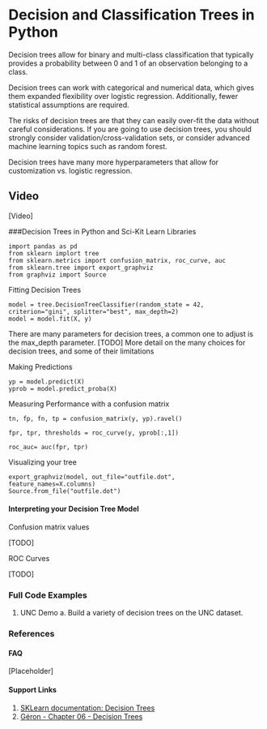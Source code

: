 # Decision and Classification Trees in Python
Decision trees allow for binary and multi-class classification that typically provides a probability between 0 and 1 of an observation belonging to a class. 

Decision trees can work with categorical and numerical data, which gives them expanded flexibility over logistic regression. Additionally, fewer statistical assumptions are required.

The risks of decision trees are that they can easily over-fit the data without careful considerations. If you are going to use decision trees, you should strongly consider validation/cross-validation sets, or consider advanced machine learning topics such as random forest.

Decision trees have many more hyperparameters that allow for customization vs. logistic regression.

## Video
[Video]


###Decision Trees in Python and Sci-Kit Learn
Libraries
```
import pandas as pd 
from sklearn implort tree
from sklearn.metrics import confusion_matrix, roc_curve, auc 
from sklearn.tree import export_graphviz
from graphviz import Source
```

Fitting Decision Trees
```
model = tree.DecisionTreeClassifier(random_state = 42, criterion="gini", splitter="best", max_depth=2)
model = model.fit(X, y)
```

There are many parameters for decision trees, a common one to adjust is the max_depth parameter.
[TODO] More detail on the many choices for decision trees, and some of their limitations

Making Predictions
```
yp = model.predict(X)
yprob = model.predict_proba(X)
```

Measuring Performance with a confusion matrix
```
tn, fp, fn, tp = confusion_matrix(y, yp).ravel()

fpr, tpr, thresholds = roc_curve(y, yprob[:,1])

roc_auc= auc(fpr, tpr)
```

Visualizing your tree
```
export_graphviz(model, out_file="outfile.dot", feature_names=X.columns)
Source.from_file("outfile.dot")
```

#### Interpreting your Decision Tree Model
Confusion matrix values

[TODO]

ROC Curves

[TODO]

### Full Code Examples
1. UNC Demo
   a. Build a variety of decision trees on the UNC dataset.


### References
#### FAQ
[Placeholder]

#### Support Links
1. [SKLearn documentation: Decision Trees](https://scikit-learn.org/stable/modules/tree.html)
2. [Géron - Chapter 06 - Decision Trees](https://github.com/ageron/handson-ml2/blob/master/06_decision_trees.ipynb)
